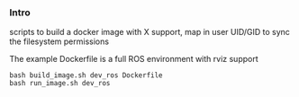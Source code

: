 ### Intro

scripts to build a docker image with X support, map in user UID/GID to sync the filesystem permissions

The example Dockerfile is a full ROS environment with rviz support

    bash build_image.sh dev_ros Dockerfile
    bash run_image.sh dev_ros

